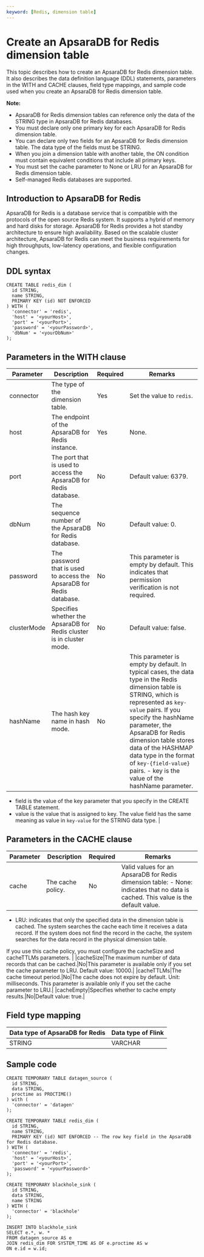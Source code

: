 ```yaml
---
keyword: [Redis, dimension table]
---
```


# Create an ApsaraDB for Redis dimension table

This topic describes how to create an ApsaraDB for Redis dimension table. It also describes the data definition language \(DDL\) statements, parameters in the WITH and CACHE clauses, field type mappings, and sample code used when you create an ApsaraDB for Redis dimension table.

**Note:**

-   ApsaraDB for Redis dimension tables can reference only the data of the STRING type in ApsaraDB for Redis databases.
-   You must declare only one primary key for each ApsaraDB for Redis dimension table.
-   You can declare only two fields for an ApsaraDB for Redis dimension table. The data type of the fields must be STRING.
-   When you join a dimension table with another table, the ON condition must contain equivalent conditions that include all primary keys.
-   You must set the cache parameter to None or LRU for an ApsaraDB for Redis dimension table.
-   Self-managed Redis databases are supported.

## Introduction to ApsaraDB for Redis

ApsaraDB for Redis is a database service that is compatible with the protocols of the open source Redis system. It supports a hybrid of memory and hard disks for storage. ApsaraDB for Redis provides a hot standby architecture to ensure high availability. Based on the scalable cluster architecture, ApsaraDB for Redis can meet the business requirements for high throughputs, low-latency operations, and flexible configuration changes.

## DDL syntax

```
CREATE TABLE redis_dim (
  id STRING,
  name STRING,
  PRIMARY KEY (id) NOT ENFORCED
) WITH (
  'connector' = 'redis',
  'host' = '<yourHost>',
  'port' = '<yourPort>',
  'password' = '<yourPassword>',
  'dbNum' = '<yourDbNum>'
);
```

## Parameters in the WITH clause

|Parameter|Description|Required|Remarks|
|---------|-----------|--------|-------|
|connector|The type of the dimension table.|Yes|Set the value to `redis`.|
|host|The endpoint of the ApsaraDB for Redis instance.|Yes|None.|
|port|The port that is used to access the ApsaraDB for Redis database.|No|Default value: 6379.|
|dbNum|The sequence number of the ApsaraDB for Redis database.|No|Default value: 0.|
|password|The password that is used to access the ApsaraDB for Redis database.|No|This parameter is empty by default. This indicates that permission verification is not required.|
|clusterMode|Specifies whether the ApsaraDB for Redis cluster is in cluster mode.|No|Default value: false.|
|hashName|The hash key name in hash mode.|No|This parameter is empty by default. In typical cases, the data type in the Redis dimension table is STRING, which is represented as `key-value` pairs. If you specify the hashName parameter, the ApsaraDB for Redis dimension table stores data of the HASHMAP data type in the format of `key-{field-value}` pairs. -   key is the value of the hashName parameter.
-   field is the value of the key parameter that you specify in the CREATE TABLE statement.
-   value is the value that is assigned to key. The value field has the same meaning as value in `key-value` for the STRING data type. |

## Parameters in the CACHE clause

|Parameter|Description|Required|Remarks|
|---------|-----------|--------|-------|
|cache|The cache policy.|No|Valid values for an ApsaraDB for Redis dimension table: -   None: indicates that no data is cached. This value is the default value.
-   LRU: indicates that only the specified data in the dimension table is cached. The system searches the cache each time it receives a data record. If the system does not find the record in the cache, the system searches for the data record in the physical dimension table.

If you use this cache policy, you must configure the cacheSize and cacheTTLMs parameters. |
|cacheSize|The maximum number of data records that can be cached.|No|This parameter is available only if you set the cache parameter to LRU. Default value: 10000.|
|cacheTTLMs|The cache timeout period.|No|The cache does not expire by default. Unit: milliseconds. This parameter is available only if you set the cache parameter to LRU.|
|cacheEmpty|Specifies whether to cache empty results.|No|Default value: true.|

## Field type mapping

|Data type of ApsaraDB for Redis|Data type of Flink|
|-------------------------------|------------------|
|STRING|VARCHAR|

## Sample code

```
CREATE TEMPORARY TABLE datagen_source (
  id STRING, 
  data STRING,
  proctime as PROCTIME()
) with (
  'connector' = 'datagen'
);

CREATE TEMPORARY TABLE redis_dim (
  id STRING,
  name STRING,
  PRIMARY KEY (id) NOT ENFORCED -- The row key field in the ApsaraDB for Redis database.
) WITH (
  'connector' = 'redis',
  'host' = '<yourHost>',
  'port' = '<yourPort>',
  'password' = '<yourPassword>'
);

CREATE TEMPORARY blackhole_sink (
  id STRING,
  data STRING,
  name STRING
) WITH (
  'connector' = 'blackhole'
);

INSERT INTO blackhole_sink
SELECT e.*, w. *
FROM datagen_source AS e
JOIN redis_dim FOR SYSTEM_TIME AS OF e.proctime AS w
ON e.id = w.id;
```

